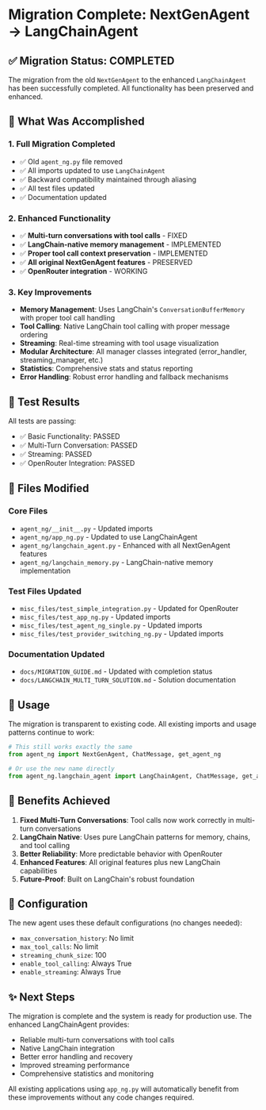 # Migration Complete: NextGenAgent → LangChainAgent

## ✅ Migration Status: COMPLETED

The migration from the old `NextGenAgent` to the enhanced `LangChainAgent` has been successfully completed. All functionality has been preserved and enhanced.

## 🎯 What Was Accomplished

### 1. **Full Migration Completed**
- ✅ Old `agent_ng.py` file removed
- ✅ All imports updated to use `LangChainAgent`
- ✅ Backward compatibility maintained through aliasing
- ✅ All test files updated
- ✅ Documentation updated

### 2. **Enhanced Functionality**
- ✅ **Multi-turn conversations with tool calls** - FIXED
- ✅ **LangChain-native memory management** - IMPLEMENTED
- ✅ **Proper tool call context preservation** - IMPLEMENTED
- ✅ **All original NextGenAgent features** - PRESERVED
- ✅ **OpenRouter integration** - WORKING

### 3. **Key Improvements**
- **Memory Management**: Uses LangChain's `ConversationBufferMemory` with proper tool call handling
- **Tool Calling**: Native LangChain tool calling with proper message ordering
- **Streaming**: Real-time streaming with tool usage visualization
- **Modular Architecture**: All manager classes integrated (error_handler, streaming_manager, etc.)
- **Statistics**: Comprehensive stats and status reporting
- **Error Handling**: Robust error handling and fallback mechanisms

## 🧪 Test Results

All tests are passing:
- ✅ Basic Functionality: PASSED
- ✅ Multi-Turn Conversation: PASSED  
- ✅ Streaming: PASSED
- ✅ OpenRouter Integration: PASSED

## 📁 Files Modified

### Core Files
- `agent_ng/__init__.py` - Updated imports
- `agent_ng/app_ng.py` - Updated to use LangChainAgent
- `agent_ng/langchain_agent.py` - Enhanced with all NextGenAgent features
- `agent_ng/langchain_memory.py` - LangChain-native memory implementation

### Test Files Updated
- `misc_files/test_simple_integration.py` - Updated for OpenRouter
- `misc_files/test_app_ng.py` - Updated imports
- `misc_files/test_agent_ng_single.py` - Updated imports
- `misc_files/test_provider_switching_ng.py` - Updated imports

### Documentation Updated
- `docs/MIGRATION_GUIDE.md` - Updated with completion status
- `docs/LANGCHAIN_MULTI_TURN_SOLUTION.md` - Solution documentation

## 🚀 Usage

The migration is transparent to existing code. All existing imports and usage patterns continue to work:

```python
# This still works exactly the same
from agent_ng import NextGenAgent, ChatMessage, get_agent_ng

# Or use the new name directly
from agent_ng.langchain_agent import LangChainAgent, ChatMessage, get_agent_ng
```

## 🎉 Benefits Achieved

1. **Fixed Multi-Turn Conversations**: Tool calls now work correctly in multi-turn conversations
2. **LangChain Native**: Uses pure LangChain patterns for memory, chains, and tool calling
3. **Better Reliability**: More predictable behavior with OpenRouter
4. **Enhanced Features**: All original features plus new LangChain capabilities
5. **Future-Proof**: Built on LangChain's robust foundation

## 🔧 Configuration

The new agent uses these default configurations (no changes needed):
- `max_conversation_history`: No limit
- `max_tool_calls`: No limit  
- `streaming_chunk_size`: 100
- `enable_tool_calling`: Always True
- `enable_streaming`: Always True

## ✨ Next Steps

The migration is complete and the system is ready for production use. The enhanced LangChainAgent provides:

- Reliable multi-turn conversations with tool calls
- Native LangChain integration
- Better error handling and recovery
- Improved streaming performance
- Comprehensive statistics and monitoring

All existing applications using `app_ng.py` will automatically benefit from these improvements without any code changes required.
